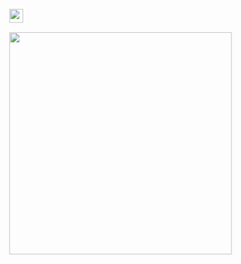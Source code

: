 <img src="https://wakatime.com/badge/user/0ffdc965-28fd-4d6c-91f3-16766966a5c0.svg" style="height: 25px;"></img>
<br></br>
<img  src="https://wakatime.com/share/@BMathice/2baebcb4-9aaf-46b9-931a-85fd3e91b5d4.svg" style="height: 400px;"></img>
